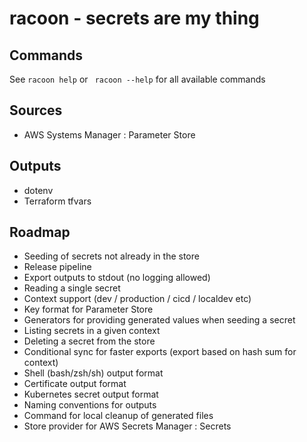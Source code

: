 # racoon - secrets are my thing

## Commands

See `racoon help` or ` racoon --help` for all available commands

## Sources

- AWS Systems Manager : Parameter Store

## Outputs

- dotenv
- Terraform tfvars

## Roadmap

- Seeding of secrets not already in the store
- Release pipeline
- Export outputs to stdout (no logging allowed)
- Reading a single secret
- Context support (dev / production / cicd / localdev etc)
- Key format for Parameter Store
- Generators for providing generated values when seeding a secret
- Listing secrets in a given context
- Deleting a secret from the store
- Conditional sync for faster exports (export based on hash sum for context)
- Shell (bash/zsh/sh) output format
- Certificate output format
- Kubernetes secret output format
- Naming conventions for outputs
- Command for local cleanup of generated files
- Store provider for AWS Secrets Manager : Secrets
